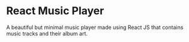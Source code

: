 # React Music Player

A beautiful but minimal music player made using React JS that contains music tracks and their album art.
